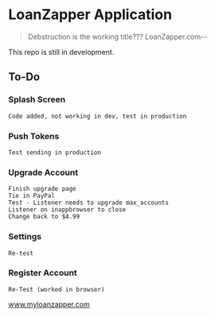 # LoanZapper Application 

> Debstruction is the working title??? 
> LoanZapper.com--
  
  This repo is still in development.   


## To-Do
    
### Splash Screen

    Code added, not working in dev, test in production

### Push Tokens

    Test sending in production

### Upgrade Account

    Finish upgrade page
    Tie in PayPal
    Test - Listener needs to upgrade max_accounts
    Listener on inappbrowser to close
    Change back to $4.99
    
### Settings 
    
    Re-test


### Register Account

    Re-Test (worked in browser)

www.myloanzapper.com


  
